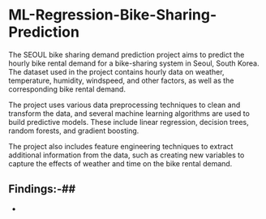 # ML-Regression-Bike-Sharing-Prediction
The SEOUL bike sharing demand prediction project aims to predict the hourly bike rental demand for a bike-sharing system in Seoul, South Korea. The dataset used in the project contains hourly data on weather, temperature, humidity, windspeed, and other factors, as well as the corresponding bike rental demand.

The project uses various data preprocessing techniques to clean and transform the data, and several machine learning algorithms are used to build predictive models. These include linear regression, decision trees, random forests, and gradient boosting.

The project also includes feature engineering techniques to extract additional information from the data, such as creating new variables to capture the effects of weather and time on the bike rental demand.

## Findings:-##
* 
